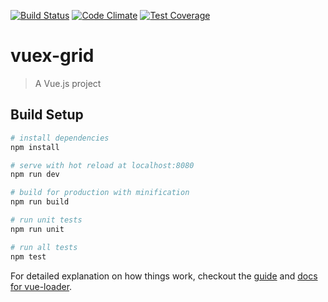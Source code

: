 [![Build Status](https://travis-ci.org/wekilledit/vuex-grid.svg?branch=master)](https://travis-ci.org/wekilledit/vuex-grid) [![Code Climate](https://codeclimate.com/github/wekilledit/vuex-grid/badges/gpa.svg)](https://codeclimate.com/github/wekilledit/vuex-grid) [![Test Coverage](https://codeclimate.com/github/wekilledit/vuex-grid/badges/coverage.svg)](https://codeclimate.com/github/wekilledit/vuex-grid/coverage)

# vuex-grid

> A Vue.js project

## Build Setup

``` bash
# install dependencies
npm install

# serve with hot reload at localhost:8080
npm run dev

# build for production with minification
npm run build

# run unit tests
npm run unit

# run all tests
npm test
```

For detailed explanation on how things work, checkout the [guide](http://vuejs-templates.github.io/webpack/) and [docs for vue-loader](http://vuejs.github.io/vue-loader).
